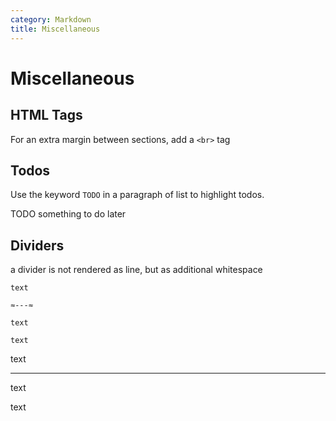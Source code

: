 ```yaml
---
category: Markdown
title: Miscellaneous
---
```


# Miscellaneous

## HTML Tags

For an extra margin between sections, add a `<br>` tag

## Todos

Use the keyword `TODO` in a paragraph of list to highlight todos.

TODO something to do later

## Dividers

a divider is not rendered as line, but as additional whitespace

```
text

≈---≈

text

text
```

text

---

text

text
